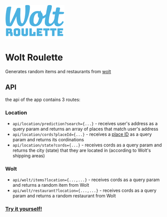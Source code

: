 ![logo](https://github.com/itayoshri/woltroulette/blob/main/assets/logo.png?raw=true)

# Wolt Roulette

Generates random items and restaurants from [wolt](https://wolt.com)

## API

the api of the app contains 3 routes:

### Location

- `api/location/prediction?search={...}` - receives user's address as a query param and returns an array of places that match user's address
- `api/location/cords?placeId={...}` - receives a [place ID](https://developers.google.com/maps/documentation/places/web-service/place-id) as a query param and returns its cordinations
- `api/location/state?cords={...}` - receives cords as a query param and returns the city (state) that they are located in (according to Wolt's shipping areas)

### Wolt

- `api/wolt/items?location={...,...}` - receives cords as a query param and returns a random item from Wolt
- `api/wolt/restaurant?location={...,...}` - receives cords as a query param and returns a random restaurant from Wolt

### [Try it yourself!](https://woltroulette.vercel.app/)
